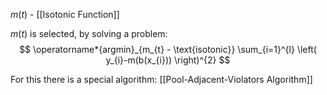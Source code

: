 $m(t)$ - [[Isotonic Function]]

$m(t)$ is selected, by solving a problem:
$$
\operatorname*{argmin}_{m_{t} - \text{isotonic}} \sum_{i=1}^{l} \left( y_{i}-m(b(x_{i})) \right)^{2} 
$$

For this there is a special algorithm: [[Pool-Adjacent-Violators Algorithm]]
